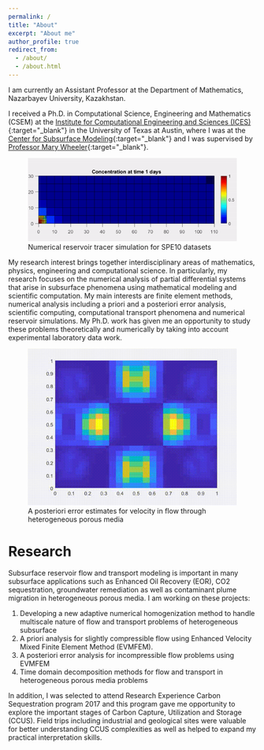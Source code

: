 ```yaml
---
permalink: /
title: "About"
excerpt: "About me"
author_profile: true
redirect_from: 
  - /about/
  - /about.html
---
```

I am currently an Assistant Professor at the Department of Mathematics, Nazarbayev University, Kazakhstan.

I received a Ph.D. in Computational Science, Engineering and Mathematics (CSEM) at 
the [Institute for Computational Engineering and Sciences (ICES)](https://www.ices.utexas.edu/){:target="_blank"}  in the University of Texas at Austin, 
where I was at the [Center for Subsurface Modeling](http://csm.ices.utexas.edu/){:target="_blank"} and I was supervised by [Professor Mary Wheeler](http://users.ices.utexas.edu/~mfw/){:target="_blank"}.

<figure>
  <img src="/images/animations/SPE10_L37_simulation.gif" alt="">
  <figcaption> Numerical reservoir tracer simulation for SPE10 datasets</figcaption>
</figure>

My research interest brings together interdisciplinary areas of mathematics, physics, engineering and
computational science. In particularly, my research focuses on the numerical analysis of partial differential
systems that arise in subsurface phenomena using mathematical modeling and scientific computation.
My main interests are finite element methods, numerical analysis including a priori and a posteriori error
analysis, scientific computing, computational transport phenomena and numerical reservoir simulations.
My Ph.D. work has given me an opportunity to study these problems theoretically and numerically by
taking into account experimental laboratory data work.


<figure>
  <p align="center">
  <div class="image_resize">
  <img src="/images/animations/posteriori_upper_bound_velocity.gif"  alt="">
  <figcaption> A posteriori error estimates for velocity in flow through heterogeneous porous media</figcaption>
  </div>
  </p>
</figure>

Research
=====
Subsurface reservoir flow and transport modeling is important in many subsurface applications
such as Enhanced Oil Recovery (EOR), CO2 sequestration, groundwater remediation as well as contaminant
plume migration in heterogeneous porous media. I am working on these projects:

1. Developing a new adaptive numerical homogenization method to handle multiscale nature of flow and
	transport problems of heterogeneous subsurface
2. A priori analysis for slightly compressible flow using Enhanced Velocity Mixed Finite Element Method
	(EVMFEM).
3. A posteriori error analysis for incompressible flow problems using EVMFEM
4. Time domain decomposition methods for flow and transport in heterogeneous porous media problems
	
In addition, I was selected to attend Research Experience Carbon Sequestration program 2017
and this program gave me opportunity to explore the important stages of Carbon Capture, Utilization
and Storage (CCUS). Field trips including industrial and geological sites were valuable for better
understanding CCUS complexities as well as helped to expand my practical interpretation skills.
